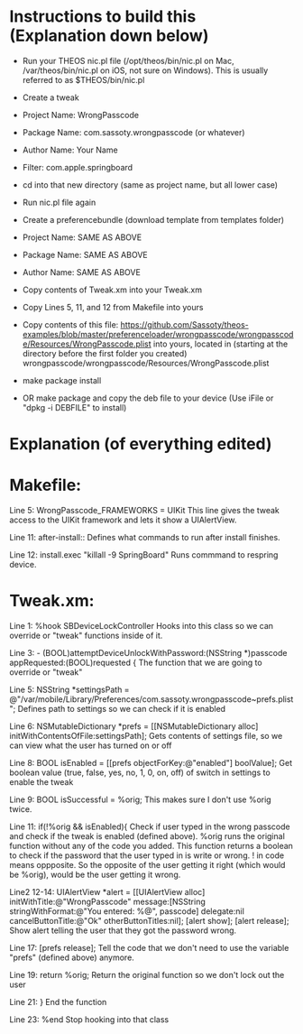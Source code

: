 Instructions to build this (Explanation down below)
===================================================

* Run your THEOS nic.pl file (/opt/theos/bin/nic.pl on Mac, /var/theos/bin/nic.pl on iOS, not sure on Windows). This is usually referred to as $THEOS/bin/nic.pl
* Create a tweak
* Project Name: WrongPasscode
* Package Name: com.sassoty.wrongpasscode (or whatever)
* Author Name: Your Name
* Filter: com.apple.springboard

* cd into that new directory (same as project name, but all lower case)

* Run nic.pl file again
* Create a preferencebundle (download template from templates folder)
* Project Name: SAME AS ABOVE
* Package Name: SAME AS ABOVE
* Author Name: SAME AS ABOVE

* Copy contents of Tweak.xm into your Tweak.xm
* Copy Lines 5, 11, and 12 from Makefile into yours
* Copy contents of this file: https://github.com/Sassoty/theos-examples/blob/master/preferenceloader/wrongpasscode/wrongpasscode/Resources/WrongPasscode.plist into yours, located in (starting at the directory before the first folder you created) wrongpasscode/wrongpasscode/Resources/WrongPasscode.plist
* make package install
* OR make package and copy the deb file to your device (Use iFile or "dpkg -i DEBFILE" to install)

Explanation (of everything edited)
==================================

Makefile:
=========

Line 5: WrongPasscode_FRAMEWORKS = UIKit
This line gives the tweak access to the UIKit framework and lets it show a UIAlertView.

Line 11: after-install::
Defines what commands to run after install finishes.

Line 12: install.exec "killall -9 SpringBoard"
Runs commmand to respring device.

Tweak.xm:
=========

Line 1: %hook SBDeviceLockController
Hooks into this class so we can override or "tweak" functions inside of it.

Line 3: - (BOOL)attemptDeviceUnlockWithPassword:(NSString *)passcode appRequested:(BOOL)requested {
The function that we are going to override or "tweak"

Line 5: NSString *settingsPath = @"/var/mobile/Library/Preferences/com.sassoty.wrongpasscode~prefs.plist";
Defines path to settings so we can check if it is enabled

Line 6: NSMutableDictionary *prefs = [[NSMutableDictionary alloc] initWithContentsOfFile:settingsPath];
Gets contents of settings file, so we can view what the user has turned on or off

Line 8: BOOL isEnabled = [[prefs objectForKey:@"enabled"] boolValue];
Get boolean value (true, false, yes, no, 1, 0, on, off) of switch in settings to enable the tweak

Line 9: BOOL isSuccessful = %orig;
This makes sure I don't use %orig twice.

Line 11: if(!%orig && isEnabled){
Check if user typed in the wrong passcode and check if the tweak is enabled (defined above). %orig runs the original function without any of the code you added. This function returns a boolean to check if the password that the user typed in is write or wrong. ! in code means oppposite. So the opposite of the user getting it right (which would be %orig), would be the user getting it wrong.

Line2 12-14: UIAlertView *alert = [[UIAlertView alloc] initWithTitle:@"WrongPasscode" message:[NSString stringWithFormat:@"You entered: %@", passcode] delegate:nil cancelButtonTitle:@"Ok" otherButtonTitles:nil];
[alert show];
[alert release];
Show alert telling the user that they got the password wrong.

Line 17: [prefs release];
Tell the code that we don't need to use the variable "prefs" (defined above) anymore.

Line 19: return %orig;
Return the original function so we don't lock out the user

Line 21: }
End the function

Line 23: %end
Stop hooking into that class
